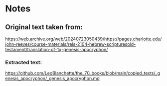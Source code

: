 # Notes

## Original text taken from:

https://web.archive.org/web/20240723050439/https://pages.charlotte.edu/john-reeves/course-materials/rels-2104-hebrew-scripturesold-testament/translation-of-1q-genesis-apocryphon/

### Extracted text:

https://github.com/LeoBlanchette/the_70_books/blob/main/copied_texts/_genesis_apocryphon/_genesis_apocryphon.md

